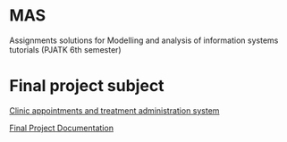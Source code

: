 # MAS

Assignments solutions for Modelling and analysis of information systems tutorials (PJATK 6th semester)

# Final project subject
[Clinic appointments and treatment administration system](https://github.com/OleksandrBieliakov/mas/tree/main/clinic)

[Final Project Documentation](https://github.com/OleksandrBieliakov/mas/blob/main/clinic/Documentation.pdf)